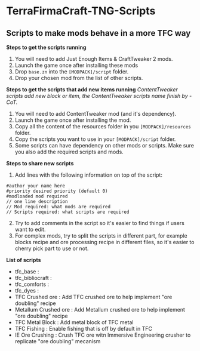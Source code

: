 # TerraFirmaCraft-TNG-Scripts
## Scripts to make mods behave in a more TFC way ##
<b>Steps to get the scripts running</b>
1. You will need to add Just Enough Items & CraftTweaker 2 mods.
2. Launch the game once after installing these mods
3. Drop `base.zn` into the `[MODPACK]/script` folder.
4. Drop your chosen mod from the list of other scripts.

<b>Steps to get the scripts that add new items running</b>
<i>ContentTweaker scripts add new block or item, the ContentTweaker scripts name finish by -CoT.</i>
1. You will need to add ContentTweaker mod (and it's dependency).
2. Launch the game once after installing the mod.
3. Copy all the content of the resources folder in you `[MODPACK]/resources` folder.
4. Copy the scripts you want to use in your `[MODPACK]/script` folder.
5. Some scripts can have dependency on other mods or scripts. Make sure you also add the required scripts and mods.

<b>Steps to share new scripts</b>
1. Add lines with the following information on top of the script:

`#author your name here`    
`#priority desired priority (default 0)`     
`#modloaded mod required`     
`// one line description`     
`// Mod required: what mods are required`      
`// Scripts required: what scripts are required`      

2. Try to add comments in the script so it's easier to find things if users want to edit.
3. For complex mods, try to split the scripts in different part, for example blocks recipe and ore processing recipe in different files, so it's easier to cherry pick part to use or not.


<b>List of scripts</b>
- tfc_base :
- tfc_bibliocraft : 
- tfc_comforts : 
- tfc_dyes : 
- TFC Crushed ore : Add TFC crushed ore to help implement "ore doubling" recipe
- Metallum Crushed ore : Add Metallum crushed ore to help implement "ore doubling" recipe
- TFC Metal Block : Add metal block of TFC metal
- TFC Fishing : Enable fishing that is off by default in TFC
- IE Ore Crushing : Crush TFC ore witn Immersive Engineering crusher to replicate "ore doubling" mecanism
